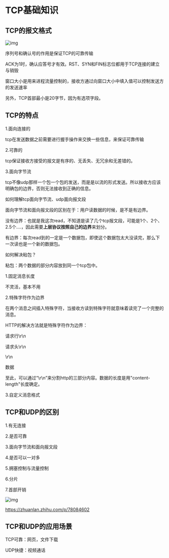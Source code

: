 # TCP基础知识

## TCP的报文格式

![img](https://cdn.nlark.com/yuque/0/2022/png/2388408/1661999285071-db2d4e75-afc3-498b-9a5b-7aa8bd3a772b.png)

序列号和确认号的作用是保证TCP的可靠传输

ACK为1时，确认应答号才有效。RST、SYN和FIN标志位都用于TCP连接的建立与销毁

窗口大小是用来进程流量控制的，接收方通过向窗口大小中填入值可以控制发送方的发送速率

另外，TCP首部最小是20字节，因为有选项字段。

## TCP的特点

1.面向连接的

tcp在发送数据之前需要进行握手操作来交换一些信息，来保证可靠传输

2.可靠的

tcp保证接收方接受的报文是有序的、无丢失、无冗余和无差错的。

3.面向字节流

tcp不像udp那样一个包一个包的发送，而是是以流的形式发送。所以接收方应该明确包的边界，否则无法接收到正确的信息。

如何理解tcp面向字节流、udp面向报文段

面向字节流和面向报文段的区别在于：用户读数据的时候，是不是有边界。

没有边界：也就是我这次read，不知道是读了几个tcp报文段，可能是1个、2个、2.5个....，因此需要**上层协议按照自己的边界**来划分。

有边界：每次read到的一定是一个数据包，即使这个数据包太大没读完，那么下一次读也是一个新的数据包。



如何解决粘包？

粘包：两个数据的部分内容放到同一个tcp包中。

1.固定消息长度

不灵活，基本不用

2.特殊字符作为边界

在两个消息之间插入特殊字符，当接收方读到特殊字符就意味着读完了一个完整的消息。

HTTP的解决方法就是特殊字符作为边界：

请求行\r\n

请求头\r\n

\r\n

数据

至此，可以通过“\r\n”来分割http的三部分内容。数据的长度是用"content-length"长度确定。

3.自定义消息格式

## TCP和UDP的区别

1.有无连接

2.是否可靠

3.面向字节流和面向报文段

4.是否可以一对多

5.拥塞控制与流量控制

6.分片

7.首部开销

![img](https://cdn.nlark.com/yuque/0/2022/png/2388408/1662127859083-6b8393bb-e2b9-41e4-b570-9eb983261e7d.png)

https://zhuanlan.zhihu.com/p/78084602

## TCP和UDP的应用场景

TCP可靠：网页，文件下载

UDP快捷：视频通话